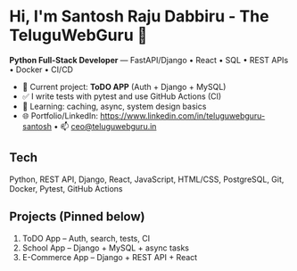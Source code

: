 # Hi, I'm Santosh Raju Dabbiru - The TeluguWebGuru 👋
**Python Full-Stack Developer** — FastAPI/Django • React • SQL • REST APIs • Docker • CI/CD

- 🔭 Current project: **ToDO APP** (Auth + Django + MySQL)
- ✅ I write tests with pytest and use GitHub Actions (CI)
- 🌱 Learning: caching, async, system design basics
- 🌐 Portfolio/LinkedIn: https://www.linkedin.com/in/teluguwebguru-santosh • 📫 ceo@teluguwebguru.in

## Tech
Python, REST API, Django, React, JavaScript, HTML/CSS, PostgreSQL, Git, Docker, Pytest, GitHub Actions

## Projects (Pinned below)
1. ToDO App – Auth, search, tests, CI
2. School App – Django  + MySQL + async tasks
3. E-Commerce App – Django + REST API  + React 
